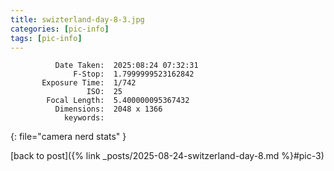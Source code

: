 ```yaml
---
title: swizterland-day-8-3.jpg
categories: [pic-info]
tags: [pic-info]
---
```


```text
          Date Taken:  2025:08:24 07:32:31
              F-Stop:  1.7999999523162842
       Exposure Time:  1/742
                 ISO:  25
        Focal Length:  5.400000095367432
          Dimensions:  2048 x 1366
            keywords:  
```
{: file="camera nerd stats" }

[back to post]({% link _posts/2025-08-24-switzerland-day-8.md %}#pic-3)